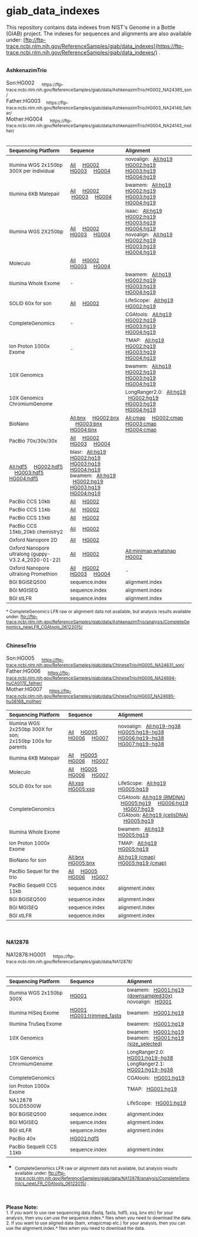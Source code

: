 # giab_data_indexes
This repository contains data indexes from NIST's Genome in a Bottle (GIAB) project. The indexes for sequences and alignments are also available under: [ftp://ftp-trace.ncbi.nlm.nih.gov/ReferenceSamples/giab/data_indexes](https://ftp-trace.ncbi.nlm.nih.gov/ReferenceSamples/giab/data_indexes/) .

<br />
<strong>AshkenazimTrio</strong><br />
<br />
Son:HG002 &nbsp; &nbsp; <sub>https://ftp-trace.ncbi.nlm.nih.gov/ReferenceSamples/giab/data/AshkenazimTrio/HG002_NA24385_son/ </sub><br>
Father:HG003&nbsp; &nbsp; <sub> https://ftp-trace.ncbi.nlm.nih.gov/ReferenceSamples/giab/data/AshkenazimTrio/HG003_NA24149_father/  </sub><br>
Mother:HG004 &nbsp; &nbsp; <sub> https://ftp-trace.ncbi.nlm.nih.gov/ReferenceSamples/giab/data/AshkenazimTrio/HG004_NA24143_mother/  </sub>
<br />
<br />

| <sub>**Sequencing Platform**</sub> | <sub>**Sequence**</sub> | <sub>**Alignment**</sub> |
| :-------- | :------ | :------ |
| <sub>Illumina WGS 2x150bp 300X per individual </sub> | <sub>[All](https://github.com/genome-in-a-bottle/giab_data_indexes/blob/master/AshkenazimTrio/sequence.index.AJtrio_Illumina300X_wgs_07292015) &nbsp; &nbsp; [HG002](https://github.com/genome-in-a-bottle/giab_data_indexes/blob/master/AshkenazimTrio/sequence.index.AJtrio_Illumina300X_wgs_07292015.HG002) &nbsp; &nbsp; [HG003](https://github.com/genome-in-a-bottle/giab_data_indexes/blob/master/AshkenazimTrio/sequence.index.AJtrio_Illumina300X_wgs_07292015.HG003) &nbsp; &nbsp; [HG004](https://github.com/genome-in-a-bottle/giab_data_indexes/blob/master/AshkenazimTrio/sequence.index.AJtrio_Illumina300X_wgs_07292015.HG004) </sub>   | <sub> novoalign:  &nbsp; [All:hg19](https://github.com/genome-in-a-bottle/giab_data_indexes/blob/master/AshkenazimTrio/alignment.index.AJtrio_Illumina300X_wgs_novoalign_GRCh37_GRCh38_NHGRI_07282015) &nbsp; &nbsp; [HG002:hg19](https://github.com/genome-in-a-bottle/giab_data_indexes/blob/master/AshkenazimTrio/alignment.index.AJtrio_Illumina300X_wgs_novoalign_GRCh37_GRCh38_NHGRI_07282015.HG002) &nbsp; &nbsp; [HG003:hg19](https://github.com/genome-in-a-bottle/giab_data_indexes/blob/master/AshkenazimTrio/alignment.index.AJtrio_Illumina300X_wgs_novoalign_GRCh37_GRCh38_NHGRI_07282015.HG003) &nbsp; &nbsp; [HG004:hg19](https://github.com/genome-in-a-bottle/giab_data_indexes/blob/master/AshkenazimTrio/alignment.index.AJtrio_Illumina300X_wgs_novoalign_GRCh37_GRCh38_NHGRI_07282015.HG004)</sub> |
| <sub>Illumina 6KB Matepair </sub> | <sub>[All](https://github.com/genome-in-a-bottle/giab_data_indexes/blob/master/AshkenazimTrio/sequence.index.AJtrio_Illumina_6kb_matepair_wgs_08032015)  &nbsp; &nbsp; [HG002](https://github.com/genome-in-a-bottle/giab_data_indexes/blob/master/AshkenazimTrio/sequence.index.AJtrio_Illumina_6kb_matepair_wgs_08032015.HG002)  &nbsp; &nbsp;[HG003](https://github.com/genome-in-a-bottle/giab_data_indexes/blob/master/AshkenazimTrio/sequence.index.AJtrio_Illumina_6kb_matepair_wgs_08032015.HG002.HG003)  &nbsp; &nbsp; [HG004](https://github.com/genome-in-a-bottle/giab_data_indexes/blob/master/AshkenazimTrio/sequence.index.AJtrio_Illumina_6kb_matepair_wgs_08032015.HG004)  </sub>   | <sub> bwamem:  &nbsp; [All:hg19](https://github.com/genome-in-a-bottle/giab_data_indexes/blob/master/AshkenazimTrio/alignment.index.AJtrio_Illumina_6kb_matepair_wgs_bwamem_GRCh37_07302015) &nbsp; &nbsp; [HG002:hg19](https://github.com/genome-in-a-bottle/giab_data_indexes/blob/master/AshkenazimTrio/alignment.index.AJtrio_Illumina_6kb_matepair_wgs_bwamem_GRCh37_07302015.HG002) &nbsp; &nbsp; [HG003:hg19](https://github.com/genome-in-a-bottle/giab_data_indexes/blob/master/AshkenazimTrio/alignment.index.AJtrio_Illumina_6kb_matepair_wgs_bwamem_GRCh37_07302015.HG003) &nbsp; &nbsp; [HG004:hg19](https://github.com/genome-in-a-bottle/giab_data_indexes/blob/master/AshkenazimTrio/alignment.index.AJtrio_Illumina_6kb_matepair_wgs_bwamem_GRCh37_07302015.HG004) </sub> |
| <sub>Illumina WGS 2X250bp </sub> | <sub>[All](https://github.com/genome-in-a-bottle/giab_data_indexes/blob/master/AshkenazimTrio/sequence.index.AJtrio_Illumina_2x250bps_06012016) &nbsp; &nbsp; [HG002](https://github.com/genome-in-a-bottle/giab_data_indexes/blob/master/AshkenazimTrio/sequence.index.AJtrio_Illumina_2x250bps_06012016.HG002)  &nbsp; &nbsp; [HG003](https://github.com/genome-in-a-bottle/giab_data_indexes/blob/master/AshkenazimTrio/sequence.index.AJtrio_Illumina_2x250bps_06012016.HG003)  &nbsp; &nbsp; [HG004](https://github.com/genome-in-a-bottle/giab_data_indexes/blob/master/AshkenazimTrio/sequence.index.AJtrio_Illumina_2x250bps_06012016.HG004)  </sub>   | <sub> isaac: &nbsp; [All:hg19](https://github.com/genome-in-a-bottle/giab_data_indexes/blob/master/AshkenazimTrio/alignment.index.AJtrio_Illumina_2x250bps_isaac-align_hg19_06012016) &nbsp; &nbsp;  [HG002:hg19](https://github.com/genome-in-a-bottle/giab_data_indexes/blob/master/AshkenazimTrio/alignment.index.AJtrio_Illumina_2x250bps_isaac-align_hg19_06012016.HG002) &nbsp; &nbsp;  [HG003:hg19](https://github.com/genome-in-a-bottle/giab_data_indexes/blob/master/AshkenazimTrio/alignment.index.AJtrio_Illumina_2x250bps_isaac-align_hg19_06012016.HG003) &nbsp; &nbsp; [HG004:hg19](https://github.com/genome-in-a-bottle/giab_data_indexes/blob/master/AshkenazimTrio/alignment.index.AJtrio_Illumina_2x250bps_isaac-align_hg19_06012016.HG004)   <br> novoalign: &nbsp;   [All:hg19](https://github.com/genome-in-a-bottle/giab_data_indexes/blob/master/AshkenazimTrio/alignment.index.AJtrio_Illumina_2x250bps_novoalign_GRCh37_GRCh38_NHGRI_06062016)&nbsp; &nbsp;  [HG002:hg19](https://github.com/genome-in-a-bottle/giab_data_indexes/blob/master/AshkenazimTrio/alignment.index.AJtrio_Illumina_2x250bps_novoalign_GRCh37_GRCh38_NHGRI_06062016.HG002) &nbsp; &nbsp;  [HG003:hg19](https://github.com/genome-in-a-bottle/giab_data_indexes/blob/master/AshkenazimTrio/alignment.index.AJtrio_Illumina_2x250bps_novoalign_GRCh37_GRCh38_NHGRI_06062016.HG003) &nbsp; &nbsp; [HG004:hg19](https://github.com/genome-in-a-bottle/giab_data_indexes/blob/master/AshkenazimTrio/alignment.index.AJtrio_Illumina_2x250bps_novoalign_GRCh37_GRCh38_NHGRI_06062016.HG004) </sub> |
| <sub>Moleculo</sub> | <sub>[All](https://github.com/genome-in-a-bottle/giab_data_indexes/blob/master/AshkenazimTrio/sequence.index.AJtrio_NIST_Stanford_Moleculo_125bps_08042015) &nbsp; &nbsp; [HG002](https://github.com/genome-in-a-bottle/giab_data_indexes/blob/master/AshkenazimTrio/sequence.index.AJtrio_NIST_Stanford_Moleculo_125bps_08042015.HG002)  &nbsp; &nbsp; [HG003](https://github.com/genome-in-a-bottle/giab_data_indexes/blob/master/AshkenazimTrio/sequence.index.AJtrio_NIST_Stanford_Moleculo_125bps_08042015.HG003) &nbsp; &nbsp; [HG004](https://github.com/genome-in-a-bottle/giab_data_indexes/blob/master/AshkenazimTrio/sequence.index.AJtrio_NIST_Stanford_Moleculo_125bps_08042015.HG004) </sub>   | <sub> </sub> |
| <sub>Illumina Whole Exome</sub>  | <sub> - </sub> | <sub>bwamem:  &nbsp; [All:hg19](https://github.com/genome-in-a-bottle/giab_data_indexes/blob/master/AshkenazimTrio/alignment.index.AJtrio_OsloUniversityHospital_IlluminaExome_bwamem_GRCh37_11252015) &nbsp;  &nbsp; [HG002:hg19](https://github.com/genome-in-a-bottle/giab_data_indexes/blob/master/AshkenazimTrio/alignment.index.AJtrio_OsloUniversityHospital_IlluminaExome_bwamem_GRCh37_11252015.HG002)&nbsp;  &nbsp; [HG003:hg19](https://github.com/genome-in-a-bottle/giab_data_indexes/blob/master/AshkenazimTrio/alignment.index.AJtrio_OsloUniversityHospital_IlluminaExome_bwamem_GRCh37_11252015.HG003) &nbsp; &nbsp; [HG004:hg19](https://github.com/genome-in-a-bottle/giab_data_indexes/blob/master/AshkenazimTrio/alignment.index.AJtrio_OsloUniversityHospital_IlluminaExome_bwamem_GRCh37_11252015.HG004)</sub> |
| <sub>SOLiD 60x for son</sub> | <sub>[All](https://github.com/genome-in-a-bottle/giab_data_indexes/blob/master/AshkenazimTrio/sequence.index.AJtrio_HG002_NIST_SOLiD5500W_xsq_09042015)  &nbsp; &nbsp; [HG002](https://github.com/genome-in-a-bottle/giab_data_indexes/blob/master/AshkenazimTrio/sequence.index.AJtrio_HG002_NIST_SOLiD5500W_xsq_09042015.HG002)  </sub>   | <sub>LifeScope:  &nbsp; [All:hg19](https://github.com/genome-in-a-bottle/giab_data_indexes/blob/master/AshkenazimTrio/alignment.index.AJtrio_HG002_SOLiD5500W_NIST_LifeScope_GRCh37_12212015) &nbsp; &nbsp; [HG002:hg19](https://github.com/genome-in-a-bottle/giab_data_indexes/blob/master/AshkenazimTrio/alignment.index.AJtrio_HG002_SOLiD5500W_NIST_LifeScope_GRCh37_12212015.HG002) </sub> |
| <sub>CompleteGenomics</sub> | <sub> - </sub>   | <sub>CGAtools:  &nbsp; [All:hg19](https://github.com/genome-in-a-bottle/giab_data_indexes/blob/master/AshkenazimTrio/alignment.index.AJtrio_CompleteGenomics_normal_RMDNA_EvidenceBams_GRCh37_09282015)  &nbsp;  &nbsp; [HG002:hg19](https://github.com/genome-in-a-bottle/giab_data_indexes/blob/master/AshkenazimTrio/alignment.index.AJtrio_CompleteGenomics_normal_RMDNA_EvidenceBams_GRCh37_09282015.HG002)   &nbsp;  &nbsp;  [HG003:hg19](https://github.com/genome-in-a-bottle/giab_data_indexes/blob/master/AshkenazimTrio/alignment.index.AJtrio_CompleteGenomics_normal_RMDNA_EvidenceBams_GRCh37_09282015.HG003)  &nbsp; &nbsp;  [HG004:hg19](https://github.com/genome-in-a-bottle/giab_data_indexes/blob/master/AshkenazimTrio/alignment.index.AJtrio_CompleteGenomics_normal_RMDNA_EvidenceBams_GRCh37_09282015.HG004)   </sub> |
| <sub>Ion Proton 1000x Exome</sub> | <sub> - </sub>  | <sub>TMAP:  &nbsp; [All:hg19](https://github.com/genome-in-a-bottle/giab_data_indexes/blob/master/AshkenazimTrio/alignment.index.AJtrio_IonTorrent_exome_TMAP_GRCh37_07292015) &nbsp;  &nbsp; [HG002:hg19](https://github.com/genome-in-a-bottle/giab_data_indexes/blob/master/AshkenazimTrio/alignment.index.AJtrio_IonTorrent_exome_TMAP_GRCh37_07292015.HG002) &nbsp;  &nbsp; [HG003:hg19](https://github.com/genome-in-a-bottle/giab_data_indexes/blob/master/AshkenazimTrio/alignment.index.AJtrio_IonTorrent_exome_TMAP_GRCh37_07292015.HG003) &nbsp;  &nbsp; [HG004:hg19](https://github.com/genome-in-a-bottle/giab_data_indexes/blob/master/AshkenazimTrio/alignment.index.AJtrio_IonTorrent_exome_TMAP_GRCh37_07292015.HG004)  </sub> |
| <sub>10X Genomics</sub> | <sub> </sub>  | <sub>bwamem:  &nbsp; [All:hg19](https://github.com/genome-in-a-bottle/giab_data_indexes/blob/master/AshkenazimTrio/alignment.index.AJtrio_10XGenomics_bwamem_GRCh37_08142015) &nbsp;  &nbsp; [HG002:hg19](https://github.com/genome-in-a-bottle/giab_data_indexes/blob/master/AshkenazimTrio/alignment.index.AJtrio_10XGenomics_bwamem_GRCh37_08142015.HG002)  &nbsp; &nbsp; [HG003:hg19](https://github.com/genome-in-a-bottle/giab_data_indexes/blob/master/AshkenazimTrio/alignment.index.AJtrio_10XGenomics_bwamem_GRCh37_08142015.HG003) &nbsp;  &nbsp; [HG004:hg19](https://github.com/genome-in-a-bottle/giab_data_indexes/blob/master/AshkenazimTrio/alignment.index.AJtrio_10XGenomics_bwamem_GRCh37_08142015.HG004) </sub> |
| <sub>10X Genomics ChromiumGenome</sub> |  <sub> </sub>  |  <sub>LongRanger2.0:  &nbsp; [All:hg19](https://github.com/genome-in-a-bottle/giab_data_indexes/blob/master/AshkenazimTrio/alignment.index.AJtrio_10Xgenomics_ChromiumGenome_GRCh37_GRCh38_06202016) &nbsp; &nbsp;  [HG002:hg19](https://github.com/genome-in-a-bottle/giab_data_indexes/blob/master/AshkenazimTrio/alignment.index.AJtrio_10Xgenomics_ChromiumGenome_GRCh37_GRCh38_06202016.HG002) &nbsp; &nbsp; [HG003:hg19](https://github.com/genome-in-a-bottle/giab_data_indexes/blob/master/AshkenazimTrio/alignment.index.AJtrio_10Xgenomics_ChromiumGenome_GRCh37_GRCh38_06202016.HG003) &nbsp; &nbsp; [HG004:hg19](https://github.com/genome-in-a-bottle/giab_data_indexes/blob/master/AshkenazimTrio/alignment.index.AJtrio_10Xgenomics_ChromiumGenome_GRCh37_GRCh38_06202016.HG004) </sub> |
| <sub>BioNano</sub> | <sub>[All:bnx](https://github.com/genome-in-a-bottle/giab_data_indexes/blob/master/AshkenazimTrio/sequence.index.AJtrio_BioNano_bnx_10012015) &nbsp; &nbsp;  [HG002:bnx](https://github.com/genome-in-a-bottle/giab_data_indexes/blob/master/AshkenazimTrio/sequence.index.AJtrio_BioNano_bnx_10012015.HG002) &nbsp; &nbsp; [HG003:bnx](https://github.com/genome-in-a-bottle/giab_data_indexes/blob/master/AshkenazimTrio/sequence.index.AJtrio_BioNano_bnx_10012015.HG003) &nbsp; &nbsp; [HG004:bnx](https://github.com/genome-in-a-bottle/giab_data_indexes/blob/master/AshkenazimTrio/sequence.index.AJtrio_BioNano_bnx_10012015.HG004) </sub> | <sub> [All:cmap](https://github.com/genome-in-a-bottle/giab_data_indexes/blob/master/AshkenazimTrio/alignment.index.AJtrio_BioNano_xmap_cmap_GRC37_10012015) &nbsp; &nbsp; [HG002:cmap](https://github.com/genome-in-a-bottle/giab_data_indexes/blob/master/AshkenazimTrio/alignment.index.AJtrio_BioNano_xmap_cmap_GRC37_10012015.HG002) &nbsp; &nbsp; [HG003:cmap](https://github.com/genome-in-a-bottle/giab_data_indexes/blob/master/AshkenazimTrio/alignment.index.AJtrio_BioNano_xmap_cmap_GRC37_10012015.HG003)  &nbsp; &nbsp; [HG004:cmap](https://github.com/genome-in-a-bottle/giab_data_indexes/blob/master/AshkenazimTrio/alignment.index.AJtrio_BioNano_xmap_cmap_GRC37_10012015.HG004) </sub> |
| <sub>PacBio 70x/30x/30x</sub> | <sub>[All](https://github.com/genome-in-a-bottle/giab_data_indexes/blob/master/AshkenazimTrio/sequence.index.AJtrio_PacBio_MtSinai_NIST_subreads_fasta_10082018) &nbsp; &nbsp; [HG002](https://github.com/genome-in-a-bottle/giab_data_indexes/blob/master/AshkenazimTrio/sequence.index.AJtrio_PacBio_MtSinai_NIST_subreads_fasta_10082018.HG002) &nbsp; &nbsp; [HG003](https://github.com/genome-in-a-bottle/giab_data_indexes/blob/master/AshkenazimTrio/sequence.index.AJtrio_PacBio_MtSinai_NIST_subreads_fasta_10082018.HG003) &nbsp; &nbsp; [HG004](https://github.com/genome-in-a-bottle/giab_data_indexes/blob/master/AshkenazimTrio/sequence.index.AJtrio_PacBio_MtSinai_NIST_subreads_fasta_10082018.HG004) <br>
<sub> [All:hdf5](https://github.com/genome-in-a-bottle/giab_data_indexes/blob/master/AshkenazimTrio/sequence.index.AJtrio_PacBio_MtSinai_NIST_hdf5_10102018) &nbsp; &nbsp; [HG002:hdf5](https://github.com/genome-in-a-bottle/giab_data_indexes/blob/master/AshkenazimTrio/sequence.index.AJtrio_PacBio_MtSinai_NIST_hdf5_10102018.HG002)  &nbsp; &nbsp; [HG003:hdf5](https://github.com/genome-in-a-bottle/giab_data_indexes/blob/master/AshkenazimTrio/sequence.index.AJtrio_PacBio_MtSinai_NIST_hdf5_10102018.HG003)  &nbsp; &nbsp; [HG004:hdf5](https://github.com/genome-in-a-bottle/giab_data_indexes/blob/master/AshkenazimTrio/sequence.index.AJtrio_PacBio_MtSinai_NIST_hdf5_10102018.HG004) </sub>   | <sub>      blasr: &nbsp;  [All:hg19](https://github.com/genome-in-a-bottle/giab_data_indexes/blob/master/AshkenazimTrio/alignment.index.AJtrio_PacBio_MSSM_blasr_GRCh37_11192015)  &nbsp; &nbsp;  [HG002:hg19](https://github.com/genome-in-a-bottle/giab_data_indexes/blob/master/AshkenazimTrio/alignment.index.AJtrio_PacBio_MSSM_blasr_GRCh37_11192015.HG002) &nbsp; &nbsp;  [HG003:hg19](https://github.com/genome-in-a-bottle/giab_data_indexes/blob/master/AshkenazimTrio/alignment.index.AJtrio_PacBio_MSSM_blasr_GRCh37_11192015.HG003) &nbsp; &nbsp;  [HG004:hg19](https://github.com/genome-in-a-bottle/giab_data_indexes/blob/master/AshkenazimTrio/alignment.index.AJtrio_PacBio_MSSM_blasr_GRCh37_11192015.HG004) <br >  bwamem: &nbsp; [All:hg19](https://github.com/genome-in-a-bottle/giab_data_indexes/blob/master/AshkenazimTrio/alignment.index.AJtrio_PacBio_CSHL_bwamem_GRCh37_11192015) &nbsp; &nbsp;  [HG002:hg19](https://github.com/genome-in-a-bottle/giab_data_indexes/blob/master/AshkenazimTrio/alignment.index.AJtrio_PacBio_CSHL_bwamem_GRCh37_11192015.HG002) &nbsp; &nbsp;  [HG003:hg19](https://github.com/genome-in-a-bottle/giab_data_indexes/blob/master/AshkenazimTrio/alignment.index.AJtrio_PacBio_CSHL_bwamem_GRCh37_11192015.HG003) &nbsp; &nbsp;  [HG004:hg19](https://github.com/genome-in-a-bottle/giab_data_indexes/blob/master/AshkenazimTrio/alignment.index.AJtrio_PacBio_CSHL_bwamem_GRCh37_11192015.HG004) </sub> |
| <sub>PacBio CCS 10kb</sub> | <sub>[All](https://github.com/genome-in-a-bottle/giab_data_indexes/blob/master/AshkenazimTrio/sequence.index.AJtrio_PacBio_CCS_10kb_09032018) &nbsp; &nbsp; [HG002](https://github.com/genome-in-a-bottle/giab_data_indexes/blob/master/AshkenazimTrio/sequence.index.AJtrio_PacBio_CCS_10kb_09032018.HG002)   </sub> | <sub> </sub> |
| <sub>PacBio CCS 11kb</sub> | <sub> [All](https://github.com/genome-in-a-bottle/giab_data_indexes/blob/master/AshkenazimTrio/sequence.index.AJtrio_PacBio_SequelII_CCS_11kb_03142019) &nbsp; &nbsp; [HG002](https://github.com/genome-in-a-bottle/giab_data_indexes/blob/master/AshkenazimTrio/sequence.index.AJtrio_PacBio_SequelII_CCS_11kb_03142019.HG002) </sub> | <sub>  </sub> |
| <sub>PacBio CCS 15kb</sub> | <sub>[All](https://github.com/genome-in-a-bottle/giab_data_indexes/blob/master/AshkenazimTrio/sequence.index.AJtrio_PacBio_CCS_15kb_10022018) &nbsp; &nbsp; [HG002](https://github.com/genome-in-a-bottle/giab_data_indexes/blob/master/AshkenazimTrio/sequence.index.AJtrio_PacBio_CCS_15kb_10022018.HG002) </sub> | <sub>  </sub> |
| <sub>PacBio CCS 15kb_20kb chemistry2</sub> | <sub> [All](https://github.com/genome-in-a-bottle/giab_data_indexes/blob/master/AshkenazimTrio/sequence.index.AJtrio_PacBio_CCS_15kb_20kb_chemistry2_02112020) &nbsp; &nbsp; [HG002](https://github.com/genome-in-a-bottle/giab_data_indexes/blob/master/AshkenazimTrio/sequence.index.AJtrio_PacBio_CCS_15kb_20kb_chemistry2_02112020.HG002) </sub> | <sub> </sub> |
| <sub>Oxford Nanopore 2D</sub> | <sub>[All](https://github.com/genome-in-a-bottle/giab_data_indexes/blob/master/AshkenazimTrio/sequence.index.AJtrio_HG002_Cornell_Oxford_Nanopore_fasta_fastq_10132015) &nbsp; &nbsp; [HG002](https://github.com/genome-in-a-bottle/giab_data_indexes/blob/master/AshkenazimTrio/sequence.index.AJtrio_HG002_Cornell_Oxford_Nanopore_fasta_fastq_10132015.HG002) </sub>   | <sub> </sub> |
| <sub>Oxford Nanopore ultralong (guppy-V3.2.4_2020-01-22)  </sub> | <sub>[All](https://github.com/genome-in-a-bottle/giab_data_indexes/blob/master/AshkenazimTrio/sequence.index.AJtrio_UCSC_ONT_UL_guppy-V3.2.4_2020-01-22) &nbsp; &nbsp; [HG002](https://github.com/genome-in-a-bottle/giab_data_indexes/blob/master/AshkenazimTrio/sequence.index.AJtrio_UCSC_ONT_UL_guppy-V3.2.4_2020-01-22.HG002)   </sub> | <sub> [All:minimap:whatshap](https://github.com/genome-in-a-bottle/giab_data_indexes/blob/master/AshkenazimTrio/alignment.index.AJtrio_UCSC_ONT_UL_guppy-V3.2.4_2020-01-22.HG002) &nbsp; &nbsp; [HG002](https://github.com/genome-in-a-bottle/giab_data_indexes/blob/master/AshkenazimTrio/alignment.index.AJtrio_UCSC_ONT_UL_guppy-V3.2.4_2020-01-22.HG002) </sub> |
| <sub>Oxford Nanopore ultralong Promethion</sub> | <sub> [All](https://github.com/genome-in-a-bottle/giab_data_indexes/blob/master/AshkenazimTrio/sequence.index.AJtrio_UCSC_ONT_UL_Promethion_03312019) &nbsp; &nbsp; [HG002](https://github.com/genome-in-a-bottle/giab_data_indexes/blob/master/AshkenazimTrio/sequence.index.AJtrio_UCSC_ONT_UL_Promethion_03312019.HG002) &nbsp; &nbsp; [HG003](https://github.com/genome-in-a-bottle/giab_data_indexes/blob/master/AshkenazimTrio/sequence.index.AJtrio_UCSC_ONT_UL_Promethion_03312019.HG003) &nbsp; &nbsp; [HG004](https://github.com/genome-in-a-bottle/giab_data_indexes/blob/master/AshkenazimTrio/sequence.index.AJtrio_UCSC_ONT_UL_Promethion_03312019.HG004) </sub> | <sub> - </sub> |
| <sub>BGI BGISEQ500</sub> | <sub>sequence.index <br />  </sub> | <sub> alignment.index </sub> |
| <sub>BGI MGISEQ</sub> | <sub>sequence.index <br />  </sub> | <sub> alignment.index </sub> |
| <sub>BGI stLFR</sub> | <sub>sequence.index <br />  </sub> | <sub> alignment.index </sub> |

<sub> * CompleteGenomics LFR raw or alignment data not available, but analysis results available under: ftp://ftp-trace.ncbi.nlm.nih.gov/ReferenceSamples/giab/data/AshkenazimTrio/analysis/CompleteGenomics_newLFR_CGAtools_06122015/ </sub>
<br />
<br />
<br />
<strong>ChineseTrio</strong><br /> 
<br />
Son:HG005    &nbsp; &nbsp; <sub> https://ftp-trace.ncbi.nlm.nih.gov/ReferenceSamples/giab/data/ChineseTrio/HG005_NA24631_son/ </sub><br>
Father:HG006  &nbsp; &nbsp; <sub> https://ftp-trace.ncbi.nlm.nih.gov/ReferenceSamples/giab/data/ChineseTrio/HG006_NA24694-huCA017E_father/ </sub><br>
Mother:HG007  &nbsp; &nbsp; <sub> https://ftp-trace.ncbi.nlm.nih.gov/ReferenceSamples/giab/data/ChineseTrio/HG007_NA24695-hu38168_mother/  </sub>
<br />

| <sub>**Sequencing Platform**</sub> | <sub>**Sequence**</sub> | <sub>**Alignment**</sub> |
| :-------- | :------ | :------ |
| <sub>Illumina WGS 2x250bp 300X for son; <br /> 2x150bp 100x for parents</sub> | <sub> [All](https://github.com/genome-in-a-bottle/giab_data_indexes/blob/master/ChineseTrio/sequence.index.ChineseTrio_Illumina300X100X100X_wgs_09232015) &nbsp; &nbsp; [HG005](https://github.com/genome-in-a-bottle/giab_data_indexes/blob/master/ChineseTrio/sequence.index.ChineseTrio_Illumina300X100X100X_wgs_09232015.HG005) &nbsp; &nbsp; [HG006](https://github.com/genome-in-a-bottle/giab_data_indexes/blob/master/ChineseTrio/sequence.index.ChineseTrio_Illumina300X100X100X_wgs_09232015.HG006) &nbsp; &nbsp; [HG007](https://github.com/genome-in-a-bottle/giab_data_indexes/blob/master/ChineseTrio/sequence.index.ChineseTrio_Illumina300X100X100X_wgs_09232015.HG007) </sub>  |<sub> novoalign: &nbsp; [All:hg19-hg38](https://github.com/genome-in-a-bottle/giab_data_indexes/blob/master/ChineseTrio/alignment.index.ChineseTrio_Illumina300X100X_wgs_novoalign_GRCh37_GRCh38_NHGRI_04062016) &nbsp; &nbsp; [HG005:hg19-hg38](https://github.com/genome-in-a-bottle/giab_data_indexes/blob/master/ChineseTrio/alignment.index.ChineseTrio_Illumina300X100X_wgs_novoalign_GRCh37_GRCh38_NHGRI_04062016.HG005) &nbsp; &nbsp; [HG006:hg19-hg38](https://github.com/genome-in-a-bottle/giab_data_indexes/blob/master/ChineseTrio/alignment.index.ChineseTrio_Illumina300X100X_wgs_novoalign_GRCh37_GRCh38_NHGRI_04062016.HG006) &nbsp; &nbsp; [HG007:hg19-hg38](https://github.com/genome-in-a-bottle/giab_data_indexes/blob/master/ChineseTrio/alignment.index.ChineseTrio_Illumina300X100X_wgs_novoalign_GRCh37_GRCh38_NHGRI_04062016.HG007) </sub> | 
| <sub>Illumina 6KB Matepair </sub> | <sub>[All](https://github.com/genome-in-a-bottle/giab_data_indexes/blob/master/ChineseTrio/sequence.index.ChineseTrio_Illumina_6kb_matepair_wgs_09232015) &nbsp; &nbsp; [HG005](https://github.com/genome-in-a-bottle/giab_data_indexes/blob/master/ChineseTrio/sequence.index.ChineseTrio_Illumina_6kb_matepair_wgs_09232015.HG005) &nbsp; &nbsp; [HG006](https://github.com/genome-in-a-bottle/giab_data_indexes/blob/master/ChineseTrio/sequence.index.ChineseTrio_Illumina_6kb_matepair_wgs_09232015.HG006) &nbsp; &nbsp; [HG007](https://github.com/genome-in-a-bottle/giab_data_indexes/blob/master/ChineseTrio/sequence.index.ChineseTrio_Illumina_6kb_matepair_wgs_09232015.HG007)</sub> | <sub> </sub> |
| <sub>Moleculo</sub> | <sub>[All](https://github.com/genome-in-a-bottle/giab_data_indexes/blob/master/ChineseTrio/sequence.index.ChineseTrio_NIST_Stanford_Moleculo_125bps_09232015) &nbsp;  &nbsp; [HG005](https://github.com/genome-in-a-bottle/giab_data_indexes/blob/master/ChineseTrio/sequence.index.ChineseTrio_NIST_Stanford_Moleculo_125bps_09232015.HG005) &nbsp; &nbsp;  [HG006](https://github.com/genome-in-a-bottle/giab_data_indexes/blob/master/ChineseTrio/sequence.index.ChineseTrio_NIST_Stanford_Moleculo_125bps_09232015.HG006)  &nbsp; &nbsp; [HG007](https://github.com/genome-in-a-bottle/giab_data_indexes/blob/master/ChineseTrio/sequence.index.ChineseTrio_NIST_Stanford_Moleculo_125bps_09232015.HG007)</sub> | <sub> </sub> |
| <sub>SOLiD 60x for son</sub> | <sub>[All:xsq](https://github.com/genome-in-a-bottle/giab_data_indexes/blob/master/ChineseTrio/sequence.index.ChineseTrio_HG005_NIST_SOLiD5500W_xsq_09042015) &nbsp; &nbsp; [HG005:xsq](https://github.com/genome-in-a-bottle/giab_data_indexes/blob/master/ChineseTrio/sequence.index.ChineseTrio_HG005_NIST_SOLiD5500W_xsq_09042015.HG005) </sub>  | <sub>LifeScope: &nbsp; [All:hg19](https://github.com/genome-in-a-bottle/giab_data_indexes/blob/master/ChineseTrio/alignment.index.ChineseTrio_HG005_SOLiD5500W_NIST_LifeScope_GRCh37_12212015)  &nbsp;  &nbsp; [HG005:hg19](https://github.com/genome-in-a-bottle/giab_data_indexes/blob/master/ChineseTrio/alignment.index.ChineseTrio_HG005_SOLiD5500W_NIST_LifeScope_GRCh37_12212015.HG005)</sub> |
| <sub>CompleteGenomics </sub> | <sub> </sub> | <sub>CGAtools: [All:hg19 (RMDNA)](https://github.com/genome-in-a-bottle/giab_data_indexes/blob/master/ChineseTrio/alignment.index.ChineseTrio_CompleteGenomics_normal_RMDNA_EvidenceBams_GRCh37_09282015)  &nbsp; &nbsp;  [HG005:hg19](https://github.com/genome-in-a-bottle/giab_data_indexes/blob/master/ChineseTrio/alignment.index.ChineseTrio_CompleteGenomics_normal_RMDNA_EvidenceBams_GRCh37_09282015.HG005)  &nbsp; &nbsp; [HG006:hg19](https://github.com/genome-in-a-bottle/giab_data_indexes/blob/master/ChineseTrio/alignment.index.ChineseTrio_CompleteGenomics_normal_RMDNA_EvidenceBams_GRCh37_09282015.HG006) &nbsp; &nbsp; [HG007:hg19](https://github.com/genome-in-a-bottle/giab_data_indexes/blob/master/ChineseTrio/alignment.index.ChineseTrio_CompleteGenomics_normal_RMDNA_EvidenceBams_GRCh37_09282015.HG007)<br /> CGAtools: [All:hg19 (cellsDNA)](https://github.com/genome-in-a-bottle/giab_data_indexes/blob/master/ChineseTrio/alignment.index.ChineseTrio_HG005_CompleteGenomics_normal_cellsDNA_EvidenceBams_GRCh37_09282015) &nbsp; &nbsp; [HG005:hg19](https://github.com/genome-in-a-bottle/giab_data_indexes/blob/master/ChineseTrio/alignment.index.ChineseTrio_HG005_CompleteGenomics_normal_cellsDNA_EvidenceBams_GRCh37_09282015.HG005)</sub> | 
| <sub>Illumina Whole Exome</sub> | <sub> </sub> | <sub>bwamem:  &nbsp; [All:hg19](https://github.com/genome-in-a-bottle/giab_data_indexes/blob/master/ChineseTrio/alignment.index.Chinesetrio_HG005_OsloUniversityHospital_IlluminaExome_bwamem_GRCh37_11252015) &nbsp; &nbsp; [HG005:hg19](https://github.com/genome-in-a-bottle/giab_data_indexes/blob/master/ChineseTrio/alignment.index.Chinesetrio_HG005_OsloUniversityHospital_IlluminaExome_bwamem_GRCh37_11252015.HG005) </sub> |
| <sub>Ion Proton 1000x Exome </sub> | <sub> </sub> |  <sub>TMAP: &nbsp; [All:hg19](https://github.com/genome-in-a-bottle/giab_data_indexes/blob/master/ChineseTrio/alignment.index.ChineseTrio_HG005_IonTorrent_exome_TMAP_GRCh37_09232015)  &nbsp; &nbsp; [HG005:hg19](https://github.com/genome-in-a-bottle/giab_data_indexes/blob/master/ChineseTrio/alignment.index.ChineseTrio_HG005_IonTorrent_exome_TMAP_GRCh37_09232015.HG005)</sub> | 
| <sub>BioNano for son </sub> | <sub>[All:bnx](https://github.com/genome-in-a-bottle/giab_data_indexes/blob/master/ChineseTrio/sequence.index.ChineseTrio_HG005_BioNano_bnx_10012015) &nbsp; &nbsp; [HG005:bnx](https://github.com/genome-in-a-bottle/giab_data_indexes/blob/master/ChineseTrio/sequence.index.ChineseTrio_HG005_BioNano_bnx_10012015.HG005)  </sub> | <sub>  [All:hg19 (cmap)](https://github.com/genome-in-a-bottle/giab_data_indexes/blob/master/ChineseTrio/alignment.index.ChineseTrio_HG005_BioNano_xmap_cmap_GRC37_10012015) &nbsp; &nbsp; [HG005:hg19 (cmap)](https://github.com/genome-in-a-bottle/giab_data_indexes/blob/master/ChineseTrio/alignment.index.ChineseTrio_HG005_BioNano_xmap_cmap_GRC37_10012015.HG005)  </sub> |
| <sub>PacBio Sequel for the trio</sub> | <sub>[All](https://github.com/genome-in-a-bottle/giab_data_indexes/blob/master/ChineseTrio/sequence.index.ChineseTrio_NIST_MtSinai_PacBio_Sequel_fasta_09282018) &nbsp; &nbsp; [HG005](https://github.com/genome-in-a-bottle/giab_data_indexes/blob/master/ChineseTrio/sequence.index.ChineseTrio_NIST_MtSinai_PacBio_Sequel_fasta_09282018.HG005) &nbsp; &nbsp; [HG006](https://github.com/genome-in-a-bottle/giab_data_indexes/blob/master/ChineseTrio/sequence.index.ChineseTrio_NIST_MtSinai_PacBio_Sequel_fasta_09282018.HG006) &nbsp; &nbsp; [HG007](https://github.com/genome-in-a-bottle/giab_data_indexes/blob/master/ChineseTrio/sequence.index.ChineseTrio_NIST_MtSinai_PacBio_Sequel_fasta_09282018.HG007) </sub> | <sub> </sub> |
| <sub>PacBio SequelII CCS 11kb</sub> | <sub>sequence.index <br />  </sub> | <sub> alignment.index </sub> |
| <sub>BGI BGISEQ500</sub> | <sub>sequence.index <br />  </sub> | <sub> alignment.index </sub> |
| <sub>BGI MGISEQ</sub> | <sub>sequence.index <br />  </sub> | <sub> alignment.index </sub> |
| <sub>BGI stLFR</sub> | <sub>sequence.index <br />  </sub> | <sub> alignment.index </sub> |

<br />
<br />
<strong>NA12878</strong><br />
<br />
NA12878:HG001  &nbsp;  &nbsp; <sub> https://ftp-trace.ncbi.nlm.nih.gov/ReferenceSamples/giab/data/NA12878/ </sub>
<br />
<br />

| <sub>**Sequencing Platform**</sub> | <sub>**Sequence**</sub> | <sub>**Alignment**</sub> |
| :-------- | :------ | :------ |
| <sub>Illumina WGS 2x150bp 300X </sub> | <sub>[HG001](https://github.com/genome-in-a-bottle/giab_data_indexes/blob/master/NA12878/sequence.index.NA12878_Illumina300X_wgs_09252015)</sub> | <sub>bwamem:  &nbsp; [HG001:hg19 (downsampled30x)](https://github.com/genome-in-a-bottle/giab_data_indexes/blob/master/NA12878/alignment.index.NA12878_HiSeq_downsampled30X_GRCh37_10262015)</sub><br /> <sub> novoalign:  &nbsp; [HG001](https://github.com/genome-in-a-bottle/giab_data_indexes/blob/master/NA12878/alignment.index.NA12878_Illumina300X_wgs_novoalign_GRCh37_GRCh38_NHGRI_03082016)</sub> |
| <sub>Illumina HiSeq Exome</sub> | <sub>[HG001](https://github.com/genome-in-a-bottle/giab_data_indexes/blob/master/NA12878/sequence.index.NA12878_Illumina_HiSeq_Exome_Garvan_fastq_09252015) <br /> [HG001:trimmed_fastq](https://github.com/genome-in-a-bottle/giab_data_indexes/blob/master/NA12878/sequence.index.NA12878_Illumina_HiSeq_Exome_Garvan_trimmed_fastq_09252015)  </sub>  | <sub>bwamem: &nbsp; [HG001:hg19](https://github.com/genome-in-a-bottle/giab_data_indexes/blob/master/NA12878/alignment.index.NA12878_HiSeq_Exome_Garvan_GRCh37_09252015)</sub> |
| <sub>Illumina TruSeq Exome</sub> | <sub> </sub> | <sub>bwamem:  &nbsp; [HG001:hg19](https://github.com/genome-in-a-bottle/giab_data_indexes/blob/master/NA12878/alignment.index.NA12878_TruSeq_Exome_Nebraska_GRCh37_09252015)</sub> |
| <sub>10X Genomics</sub> | <sub> </sub> | <sub>bwamem: &nbsp; [HG001:hg19](https://github.com/genome-in-a-bottle/giab_data_indexes/blob/master/NA12878/alignment.index.NA12878_10XGenomics_bwamem_GRCh37_08142015) <br /> bwamem: &nbsp; [HG001:hg19 (size_selected)](https://github.com/genome-in-a-bottle/giab_data_indexes/blob/master/NA12878/alignment.index.NA12878_10XGenomics_sizeselected_bwamem_GRCh37_03082016)</sub> | 
| <sub>10X Genomics ChromiumGenome</sub> | <sub> </sub> | <sub>LongRanger2.0:  &nbsp; [HG001:hg19-hg38](https://github.com/genome-in-a-bottle/giab_data_indexes/blob/master/NA12878/alignment.index.NA12878_10Xgenomics_ChromiumGenome_LongRanger2.0_GRCh37_GRCh38_06202016) <br /> LongRanger2.1: &nbsp; [HG001:hg19-hg38](https://github.com/genome-in-a-bottle/giab_data_indexes/blob/master/NA12878/alignment.index.NA12878_10Xgenomics_ChromiumGenome_LongRanger2.1_GRCh37_GRCh38_09302016)</sub> |
| <sub>CompleteGenomics</sub> | <sub> </sub> | <sub>CGAtools: &nbsp; [HG001:hg19](https://github.com/genome-in-a-bottle/giab_data_indexes/blob/master/NA12878/alignment.index.NA12878_CompleteGenomics_normal_RMDNA_EvidenceBams_GRCh37_09282015) </sub> |  
| <sub>Ion Proton 1000x Exome</sub> | <sub> </sub> | <sub>TMAP: &nbsp; [HG001:hg19](https://github.com/genome-in-a-bottle/giab_data_indexes/blob/master/NA12878/alignment.index.NA12878_IonTorrent_exome_TMAP_GRCh37_09252015)</sub> |
| <sub>NA12878 SOLiD5500W</sub>  | <sub> </sub> | <sub>LifeScope: &nbsp; [HG001:hg19](https://github.com/genome-in-a-bottle/giab_data_indexes/blob/master/NA12878/alignment.index.NA12878_SOLiD5500W_NIST_LifeScope_GRCh37_06012016)</sub> |
| <sub>BGI BGISEQ500</sub> | <sub>sequence.index <br />  </sub> | <sub> alignment.index </sub> |
| <sub>BGI MGISEQ</sub> | <sub>sequence.index <br />  </sub> | <sub> alignment.index </sub> |
| <sub>BGI stLFR</sub> | <sub>sequence.index <br />  </sub> | <sub> alignment.index </sub> |
| <sub>PacBio 40x</sub> | <sub>[HG001:hdf5](https://github.com/genome-in-a-bottle/giab_data_indexes/blob/master/NA12878/sequence.index.NA12878_PacBio_MtSinai_NIST_hdf5_08182015) </sub>  | <sub> </sub> |
| <sub>PacBio SequelII CCS 11kb</sub> | <sub>sequence.index <br />  </sub> | <sub> alignment.index </sub> |

* <sub>CompleteGenomics LFR raw or alignment data not available, but analysis results available under: ftp://ftp-trace.ncbi.nlm.nih.gov/ReferenceSamples/giab/data/NA12878/analysis/CompleteGenomics_newLFR_CGAtools_06122015/ . </sub>


<br />
<br />
<strong>Please Note:</strong><br />
<sub>1. If you want to use raw sequencing data (fastq, fasta, hdf5, xsq, bnx etc) for your analysis, then you can use the sequence.index.* files when you need to download the data.</sub>
<br />
<sub>2. If you want to use aligned data (bam,  xmap/cmap etc.) for your analysis, then you can use the alignment.index.* files when you need to download the data.</sub>

